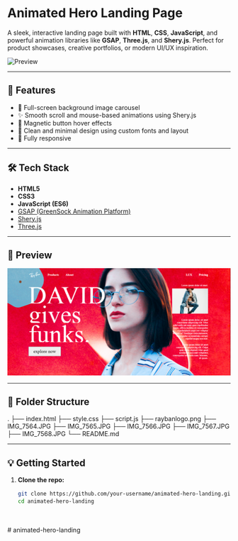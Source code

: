 # Animated Hero Landing Page

A sleek, interactive landing page built with **HTML**, **CSS**, **JavaScript**, and powerful animation libraries like **GSAP**, **Three.js**, and **Shery.js**. Perfect for product showcases, creative portfolios, or modern UI/UX inspiration.

![Preview](./preview.jpg) <!-- Replace this with your actual screenshot file name -->

---

## 🚀 Features

- 🎥 Full-screen background image carousel
- ✨ Smooth scroll and mouse-based animations using Shery.js
- 🧲 Magnetic button hover effects
- 🎨 Clean and minimal design using custom fonts and layout
- 📱 Fully responsive

---

## 🛠️ Tech Stack

- **HTML5**
- **CSS3**
- **JavaScript (ES6)**
- [GSAP (GreenSock Animation Platform)](https://greensock.com/gsap/)
- [Shery.js](https://github.com/yash-dev01/Sheryjs)
- [Three.js](https://threejs.org/)

---

## 📸 Preview

![Animated Hero Screenshot](./screenshot.png) 

---

## 📁 Folder Structure
.
├── index.html
├── style.css
├── script.js
├── raybanlogo.png
├── IMG_7564.JPG
├── IMG_7565.JPG
├── IMG_7566.JPG
├── IMG_7567.JPG
├── IMG_7568.JPG
└── README.md

---

## 💡 Getting Started

1. **Clone the repo:**
   ```bash
   git clone https://github.com/your-username/animated-hero-landing.git
   cd animated-hero-landing




#   a n i m a t e d - h e r o - l a n d i n g 
 
 